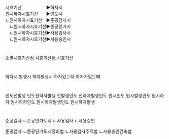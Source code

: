 <link rel="stylesheet" href="../_res/darkmode.css">



시효기산ㅤㅤㅤㅤㅤㅤ▶<span class="r">하자시</span>  
원시하자시효기산ㅤㅤ▶<span class="b">인도시</span>  
ㄴ원시하자시효기산ㅤ▶<span class="b">준공검사시</span>  
ㅤㄴ원시하자시효기산▶<span class="b">준공인가시</span>  
ㅤㄴ원시하자시효기산▶<span class="b">사용검사시</span>  
ㅤㄴ원시하자시효기산▶<span class="b">사용승인시</span>  

  
  
#
소멸시효기산점
시효기산점
시효기산


#
하자시
발생시
하자발생시
하자있는때
하자가있는때


#
인도전발생
인도전하자발생
전발생인도
전하자발생인도
원시인도
원시발생인도
원시하자
원시하자인도
원시하자발생인도
원시하자발생



#
준공검사
ㄴ준공인가도시
ㄴ사용검사
ㄴ사용승인

준공검사
ㄴ준공인가도시정비법
ㄴ사용검사주택법
ㄴ사용승인건축법
